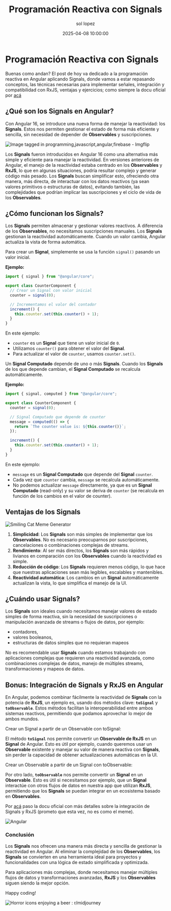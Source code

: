 ﻿---
date: 2025-04-08 10:00:00
layout: post
title: Programación Reactiva con Signals
description: Introducción a Signals
language: es
image: "../assets/img/signals.png"
category: CODE
tags:
  - angular
  - signals
  - humor
author: sol lopez
---

# Programación Reactiva con Signals

Buenas como andan? El post de hoy va dedicado a la programación reactiva en Angular aplicando Signals, donde vamos a estar repasando conceptos, las técnicas necesarias para implementar señales, integración y compatibilidad con RxJS, ventajas y ejercicios; como siempre la docu oficial por [acá](https://angular.dev/guide/signals)

## **¿Qué son los Signals en Angular?**

Con Angular 16, se introduce una nueva forma de manejar la reactividad: los **Signals**.
Estos nos permiten gestionar el estado de forma más eficiente y sencilla, sin necesidad de depender de **Observables** y suscripciones.

![Image tagged in programming,javascript,angular,firebase - Imgflip](https://i.imgflip.com/2h39wz.jpg)

Los **Signals** fueron introducidos en Angular 16 como una alternativa más simple y eficiente para manejar la reactividad. En versiones anteriores de Angular, el manejo de la reactividad estaba centrado en los **Observables** y **RxJS**, lo que en algunas situaciones, podría resultar complejo y generar código más pesado. Los **Signals** buscan simplificar esto, ofreciendo otra manera, más directa, de interactuar con los datos reactivos (ya sean valores primitivos o estructuras de datos), evitando también, las complejidades que podrían implicar las suscripciones y el ciclo de vida de los **Observables**.

## ¿Cómo funcionan los Signals?

Los **Signals** permiten almacenar y gestionar valores reactivos. A diferencia de los **Observables**, no necesitamos suscripciones manuales. Los **Signals** gestionan la reactividad automáticamente. Cuando un valor cambia, Angular actualiza la vista de forma automática.

Para crear un **Signal**, simplemente se usa la función `signal()` pasando un valor inicial.

**Ejemplo:**

```typescript
import { signal } from "@angular/core";

export class CounterComponent {
  // Crear un Signal con valor inicial
  counter = signal(0);

  // Incrementamos el valor del contador
  increment() {
    this.counter.set(this.counter() + 1);
  }
}
```

En este ejemplo:

- `counter` es un **Signal** que tiene un valor inicial de `0`.
- Utilizamos `counter()` para obtener el valor del **Signal**.
- Para actualizar el valor de `counter`, usamos `counter.set()`.

Un **Signal Computado** depende de uno o más **Signals**. Cuando los **Signals** de los que depende cambian, el **Signal Computado** se recalcula automáticamente.

**Ejemplo:**

```typescript
import { signal, computed } from "@angular/core";

export class CounterComponent {
  counter = signal(0);

  // Signal Computado que depende de counter
  message = computed(() => {
    return `The counter value is: ${this.counter()}`;
  });

  increment() {
    this.counter.set(this.counter() + 1);
  }
}
```

En este ejemplo:

- `message` es un **Signal Computado** que depende del **Signal** `counter`.
- Cada vez que `counter` cambia, `message` se recalcula automáticamente.
- No podemos actualizar `message` directamente, ya que es un **Signal Computado** (read-only) y su valor se deriva de `counter` (se recalcula en función de los cambios en el valor de counter).

## **Ventajas de los Signals**

![Smiling Cat Meme Generator](https://content.imageresizer.com/images/memes/Smiling-Cat-meme-amuvy.jpg)

1.  **Simplicidad**: Los **Signals** son más simples de implementar que los **Observables**. No es necesario preocuparnos por suscripciones, cancelaciones o combinaciones complejas de streams.
2.  **Rendimiento**: Al ser más directos, los **Signals** son más rápidos y livianos en comparación con los **Observables** cuando la reactividad es simple.
3.  **Reducción de código**: Los **Signals** requieren menos código, lo que hace que nuestras aplicaciones sean más legibles, escalables y mantenibles.
4.  **Reactividad automática**: Los cambios en un **Signal** automáticamente actualizan la vista, lo que simplifica el manejo de la UI.

## **¿Cuándo usar Signals?**

Los **Signals** son ideales cuando necesitamos manejar valores de estado simples de forma reactiva, sin la necesidad de suscripciones o manipulación avanzada de streams o flujos de datos, por ejemplo:

- contadores,
- valores booleanos,
- estructuras de datos simples que no requieran mapeos

No es recomendable usar **Signals** cuando estamos trabajando con aplicaciones complejas que requieren una reactividad avanzada, como combinaciones complejas de datos, manejo de múltiples streams, transformaciones y mapeos de datos.

## **Bonus: Integración de Signals y RxJS en Angular**

En Angular, podemos combinar fácilmente la reactividad de **Signals** con la potencia de **RxJS**, un ejemplo es, usando dos métodos clave: **`toSignal`** y **`toObservable`**. Estos métodos facilitan la interoperabilidad entre ambos sistemas reactivos, permitiendo que podamos aprovechar lo mejor de ambos mundos.

Crear un Signal a partir de un Observable con toSignal:

El método **`toSignal`** nos permite convertir un **Observable de RxJS** en un **Signal** de Angular. Esto es útil por ejemplo, cuando queremos usar un **Observable** existente y manejar su valor de manera reactiva con **Signals**, sin perder la capacidad de obtener actualizaciones automáticas en la UI.

Crear un Observable a partir de un Signal con toObservable:

Por otro lado, **`toObservable`** nos permite convertir un **Signal** en un **Observable**. Esto es útil si necesitamos por ejemplo, que un **Signal** interactúe con otros flujos de datos en nuestra app que utilizan **RxJS**, permitiendo que los **Signals** se puedan integrar en un ecosistema basado en **Observables**.

Por [acá](https://angular.dev/ecosystem/rxjs-interop) paso la docu oficial con más detalles sobre la integración de Signals y RxJS (prometo que esta vez, no es como el meme).

![Angular](https://angular.de/artikel/angular-kurz-erklaert-signals/289555948-4f1fcab2-91a2-4759-8407-7f23c667062e.png)

### **Conclusión**

Los **Signals** nos ofrecen una manera más directa y sencilla de gestionar la reactividad en Angular. Al eliminar la complejidad de los **Observables**, los **Signals** se convierten en una herramienta ideal para proyectos y funcionalidades con una lógica de estado simplificada y optimizada.

Para aplicaciones más complejas, donde necesitamos manejar múltiples flujos de datos y transformaciones avanzadas, **RxJS** y los **Observables** siguen siendo la mejor opción.

Happy coding!

![Horror icons enjoying a beer : r/midjourney](https://preview.redd.it/horror-icons-enjoying-a-beer-v0-s5yqa6o66isb1.jpg?width=640&crop=smart&auto=webp&s=01e8df3068dc16a1d4016371988c1c77809a5e70)
